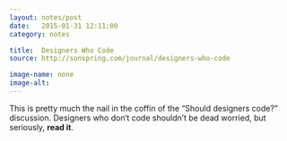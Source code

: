```yaml
---
layout: notes/post
date:   2015-01-31 12:11:00
category: notes

title:  Designers Who Code
source: http://sonspring.com/journal/designers-who-code

image-name: none 
image-alt:
---
```


This is pretty much the nail in the coffin of the “Should designers code?” discussion. Designers who don‘t code shouldn’t be dead worried, but seriously, **read it**.
